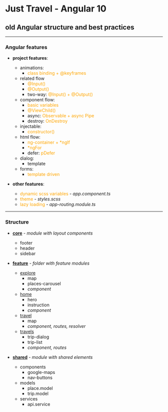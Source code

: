 # Just Travel - Angular 10

## old Angular structure and best practices

---------------------
<style>
x { color: orange }
g { color: gold }
</style>

### Angular features

* **project features**:
    * animations:
        * <x>class binding + @keyframes</x>
    * related flow
        * <x>@Input()</x>
        * <x>@Output()</x>
        * two-way: <x>@Input() + @Output()</x>
    * component flow:
        * <x>basic variables</x>
        * <x>@ViewChild()</x>
        * async: <x>Observable + async Pipe</x>
        * destroy: <x>OnDestroy</x>
    * injectable:
        * <x>constructor()</x>
    * html flow:
        * <x>ng-container + *ngIf</x>
        * <x>*ngFor</x>
        * defer: <x>pDefer</x>
    * dialog:
        * template <x><p-dialog></x>
    * forms:
        * <x>template driven</x>


* **other features**:
    * <x>dynamic scss variables</x> - _app.component.ts_
    * <x>theme</x> - _styles.scss_
    * <x>lazy loading</x> - _app-routing.module.ts_

------------------

### Structure

* **[core](app/src/app/core)** - _module with layout components_
    * footer
    * header
    * sidebar


* **[feature](app/src/app/feature)** - _folder with feature modules_
    * [explore](app/src/app/feature/explore)
        * map
        * places-carousel
        * _component_
    * [home](app/src/app/feature/home)
        * hero
        * instruction
        * _component_
    * [travel](app/src/app/feature/travel)
        * map
        * _component, routes, resolver_
    * [travels](app/src/app/feature/travels)
        * trip-dialog
        * trip-list
        * _component, routes_


* **[shared](app/src/app/shared)** - _module with shared elements_
    * components
        * google-maps
        * nav-buttons
    * models
        * place.model
        * trip.model
    * services
        * api.service
